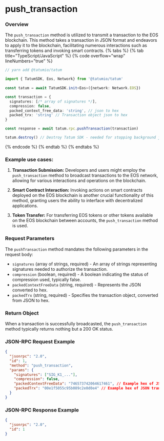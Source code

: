 # push_transaction

### Overview

The `push_transaction` method is utilized to transmit a transaction to the EOS blockchain. This method takes a transaction in JSON format and endeavors to apply it to the blockchain, facilitating numerous interactions such as transferring tokens and invoking smart contracts.
{% tabs %}
{% tab title="TypeScript/JavaScript" %}
{% code overflow="wrap" lineNumbers="true" %}
```typescript
// yarn add @tatumio/tatum

import { TatumSDK, Eos, Network} from '@tatumio/tatum'
  
const tatum = await TatumSDK.init<Eos>({network: Network.EOS})

const transaction = { 
  signatures: [/* array of signatures */], 
  compression: false, 
  packed_context_free_data: 'string', // json to hex
  packed_trx: 'string' // Transaction object json to hex
}

const response = await tatum.rpc.pushTransaction(transaction)

tatum.destroy() // Destroy Tatum SDK - needed for stopping background jobs
```
{% endcode %}
{% endtab %}
{% endtabs %}

### Example use cases:

1. **Transaction Submission:**
   Developers and users might employ the `push_transaction` method to broadcast transactions to the EOS network, allowing for various interactions and operations on the blockchain.

2. **Smart Contract Interaction:**
   Invoking actions on smart contracts deployed on the EOS blockchain is another crucial functionality of this method, granting users the ability to interface with decentralized applications.

3. **Token Transfer:**
   For transferring EOS tokens or other tokens available on the EOS blockchain between accounts, the `push_transaction` method is used.

### Request Parameters

The `pushTransaction` method mandates the following parameters in the request body:

* `signatures` (array of strings, required) - An array of strings representing signatures needed to authorize the transaction.
* `compression` (boolean, required) - A boolean indicating the status of compression used, typically false.
* `packedContextFreeData` (string, required) - Represents the JSON converted to hex.
* `packedTrx` (string, required) - Specifies the transaction object, converted from JSON to hex.

### Return Object

When a transaction is successfully broadcasted, the `push_transaction` method typically returns nothing but a 200 OK status.

### JSON-RPC Request Example

```json
{
  "jsonrpc": "2.0",
  "id": 1,
  "method": "push_transaction",
  "params": {
    "signatures": ["SIG_K1_..."],
    "compression": false,
    "packedContextFreeData": "746573742064617461", // Example hex of JSON data
    "packedTrx": "00e1f5055c95b089c2e0d0e4" // Example hex of JSON transaction object
  }
}
```
### JSON-RPC Response Example

```json
{
  "jsonrpc": "2.0",
  "id": 1
}
```
